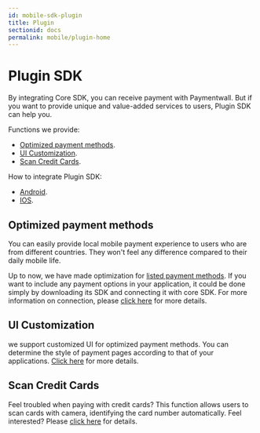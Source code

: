 ```yaml
---
id: mobile-sdk-plugin
title: Plugin
sectionid: docs
permalink: mobile/plugin-home
---
```


# Plugin SDK

By integrating Core SDK, you can receive payment with Paymentwall. But if you want to provide unique and value-added services to users, Plugin SDK can help you.

Functions we provide:

* [Optimized payment methods](#optimized-payment-methods).
* [UI Customization](#ui-customization).
* [Scan Credit Cards](#scan-credit-cards).

How to integrate Plugin SDK:
* [Android](https://github.com/paymentwall/paymentwall-android-sdk/tree/master/Plugin).
* [IOS](https://github.com/paymentwall/paymentwall-ios-sdk/tree/master/Plugins).


## Optimized payment methods
You can easily provide local mobile payment experience to users who are from different countries. They won't feel any difference compared to their daily mobile life.

Up to now, we have made optimization for [listed payment methods](/mobile/plugin/support_ps). If you want to include any payment options in your application, it could be done simply by downloading its SDK and connecting it with core SDK. For more information on connection, please [click here](/mobile/plugin/support_ps) for more details.

## UI Customization
we support customized UI for optimized payment methods. You can determine the style of payment pages according to that of your applications. [Click here](/mobile/plugin/ui) for more details.

## Scan Credit Cards
Feel troubled when paying with credit cards? This function allows users to scan cards with camera, identifying the card number automatically.
Feel interested? Please [click here](/mobile/plugin/scan) for details.
